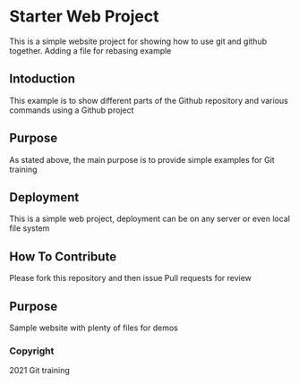 # Starter Web Project

This is a simple website project for showing how to use git and github together. Adding a file for rebasing example

## Intoduction
This example is to show different parts of the Github repository and various commands using a Github project


## Purpose
As stated above, the main purpose is to provide simple examples for Git training

## Deployment
This is a simple web project, deployment can be on any server or even local file system


## How To Contribute
Please fork this repository and then issue Pull requests for review




## Purpose

Sample website with plenty of files for demos


### Copyright
2021 Git training
